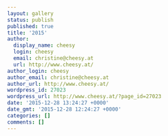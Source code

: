 ```yaml
---
layout: gallery
status: publish
published: true
title: '2015'
author:
  display_name: cheesy
  login: cheesy
  email: christine@cheesy.at
  url: http://www.cheesy.at/
author_login: cheesy
author_email: christine@cheesy.at
author_url: http://www.cheesy.at/
wordpress_id: 27023
wordpress_url: http://www.cheesy.at/?page_id=27023
date: '2015-12-28 13:24:27 +0000'
date_gmt: '2015-12-28 12:24:27 +0000'
categories: []
comments: []
---
```


